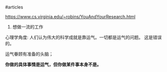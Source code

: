 #articles 

https://www.cs.virginia.edu/~robins/YouAndYourResearch.html


1. 想做一流的工作

心理学角度:
人们认为伟大的科学成就是靠运气。一切都是运气的问题。 这是错误的。

运气眷顾有准备的头脑；

**你做的具体事情是运气，但你做某件事本身不是。**